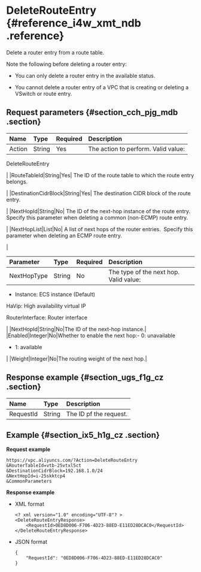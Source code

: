 # DeleteRouteEntry {#reference_i4w_xmt_ndb .reference}

Delete a router entry from a route table.

Note the following before deleting a router entry:

-   You can only delete a router entry in the available status.

-   You cannot delete a router entry of a VPC that is creating or deleting a VSwitch or route entry.

## Request parameters {#section_cch_pjg_mdb .section}

|Name|Type|Required|Description|
|:---|:---|:-------|:----------|
|Action|String|Yes| The action to perform. Valid value:

 DeleteRouteEntry

 |
|RouteTableId|String|Yes| The ID of the route table to which the route entry belongs.

 |
|DestinationCidrBlock|String|Yes| The destination CIDR block of the route entry.

 |
|NextHopId|String|No| The ID of the next-hop instance of the route entry. Specify this parameter when deleting a common \(non-ECMP\) route entry.

 |
|NextHopList|List|No| A list of next hops of the router entries.  Specify this parameter when deleting an ECMP route entry.

 |

|Parameter|Type|Required|Description|
|:--------|:---|--------|:----------|
|NextHopType|String|No| The type of the next hop. Valid value:

 -   Instance: ECS instance \(Default\)

HaVip: High availability virtual IP

RouterInterface: Router interface


 |
|NextHopId|String|No|The ID of the next-hop instance.|
|Enabled|Integer|No|Whether to enable the next hop:-   0: unavailable

-   1: available


|
|Weight|Integer|No|The routing weight of the next hop.|

## Response example {#section_ugs_f1g_cz .section}

|Name|Type|Description|
|:---|:---|:----------|
|RequestId|String|The ID pf the request.|

## Example {#section_ix5_h1g_cz .section}

**Request example**

``` {#createVPCpub}
https://vpc.aliyuncs.com/?Action=DeleteRouteEntry
&RouterTableId=vtb-25vtxl5ct
&DestinationCidrBlock=192.168.1.0/24
&NextHopId=i-25skktcp4
&CommonParameters
```

**Response example**

-   XML format

    ```
    <? xml version="1.0" encoding="UTF-8"? >
    <DeleteRouteEntryResponse>
        <RequestId>0ED8D006-F706-4D23-88ED-E11ED28DCAC0</RequestId>
    </DeleteRouteEntryResponse>
    ```

-   JSON format

    ```
    { 
        "RequestId": "0ED8D006-F706-4D23-88ED-E11ED28DCAC0"
    }
    ```


